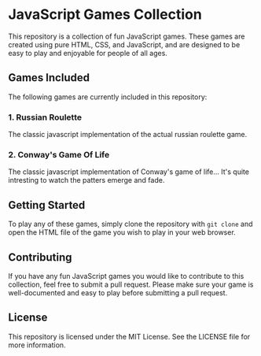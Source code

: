 # JavaScript Games Collection

This repository is a collection of fun JavaScript games. These games are created using pure HTML, CSS, and JavaScript, and are designed to be easy to play and enjoyable for people of all ages.

## Games Included

The following games are currently included in this repository:

### 1. Russian Roulette

The classic javascript implementation of the actual russian roulette game.

### 2. Conway's Game Of Life

The classic javascript implementation of Conway's game of life... It's quite intresting to watch the patters emerge and fade.

## Getting Started

To play any of these games, simply clone the repository with `git clone` and open the HTML file of the game you wish to play in your web browser. 


## Contributing

If you have any fun JavaScript games you would like to contribute to this collection, feel free to submit a pull request. Please make sure your game is well-documented and easy to play before submitting a pull request.

## License

This repository is licensed under the MIT License. See the LICENSE file for more information.
